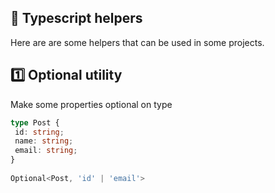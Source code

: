 ## 📝 Typescript helpers
Here are are some helpers that can be used in some projects.

## 1️⃣ Optional utility
Make some properties optional on type

```typescript
type Post {
 id: string;
 name: string;
 email: string;
}
 
Optional<Post, 'id' | 'email'>
```
